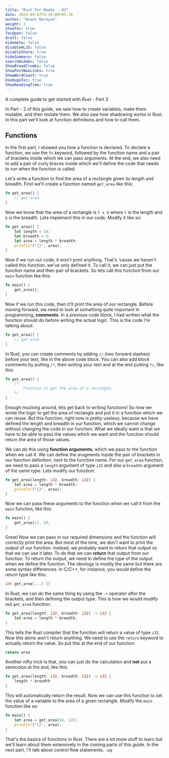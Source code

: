 ```yaml
---
title: "Rust For Noobs - 03"
date: 2023-09-07T4:30:00+05:30
author: "Anant Narayan"
weight: 3
showToc: true
TocOpen: false
draft: false
hidemeta: false
disableHLJS: false
disableShare: true
hideSummary: false
searchHidden: false
ShowBreadCrumbs: false
ShowPostNavLinks: true
ShowWordCount: true
UseHugoToc: true
ShowReadingTime: true
---
```


A complete guide to get started with Rust - Part 3

<!--more-->

In Part - 2 of this guide, we saw how to create variables, make them mutable, and then mutate them. We also saw how shadowing works in Rust. In this part we'll look at function definitions and how to call them.

## Functions
In the first part, I showed you how a function is declared. To declare a function, we use the `fn` keyword, followed by the function name and a pair of brackets inside which we can pass arguments. At the end, we also need to add a pair of curly braces inside which we'll define the code that needs to run when the function is called.

Let's write a function to find the area of a rectangle given its length and breadth. First we'll create a function named `get_area` like this:
```rust
fn get_area() {
    // get area
}
```

Now we know that the area of a rectangle is `l x b` where `l` is the length and `b` is the breadth. Lets implement this in our code. Modify it like so:
```rust
fn get_area() {
    let length = 14;
    let breadth = 6;
    let area = length * breadth;
    println!("{}", area);
}
```
Now if we run our code, it won't print anything. That's 'cause we haven't called this function, we've only defined it. To call it, we can just put the function name and then pair of brackets. So lets call this function from our `main` function like this:
```rust
fn main() {
    get_area();
}
```

Now if we run this code, then it'll print the area of our rectangle. Before moving forward, we need to look at something quite important in programming, **comments**. In a previous code block, I had written what the function should do before writing the actual logic. This is the code I'm talking about:
```rust
fn get_area() {
    // get area
}
```
In Rust, you can create comments by adding `//` (two forward slashes) before your text, like in the above code block. You can also add block comments by putting `/*`, then writing your text and at the end putting `*/`, like this:
```rust
fn get_area() {
    /* 
        Function to get the area of a rectangle.
    */
}
```

Enough mucking around, lets get back to writing functions! So now we wrote the logic to get the area of rectangle and put it in a function which we can reuse. But this function, right now is pretty useless, because we have defined the length and breadth in our function, which we cannot change without changing the code in our function. What we ideally want is that we have to be able to pass the values which we want and the function should return the area of those values.

We can do this using **function arguments**, which we pass to the function when we call it. We can define the arugments inside the pair of brackets in our function definition, next to the function name. For our `get_area` function, we need to pass a `length` argument of type `i32` and also a `breadth` argument of the same type. Lets modify our function:
```rust
fn get_area(length: i32, breadth: i32) {
    let area = length * breadth;
    println!("{}", area);
}
```
Now we can pass these arguments to the function when we call it from the `main` function, like this:
```rust
fn main() {
    get_area(12, 4);
}
```

Great! Now we can pass in our required dimensions and the function will correctly print the area. But most of the time, we don't want to print the output of our function. Instead, we probably want to return that output so that we can use it later. To do that we can ***return*** that output from our function. To return the output, we need to define the type of the output when we define the function. The ideology is mostly the same but there are some syntax differences. In C/C++, for instance, you would define the return type like this:
```c
int get_area(...) {}
```
In Rust, we can do the same thing by using the `->` operator after the brackets, and then defining the output type. This is how we would modify out `get_area` function:
```rust
fn get_area(length: i32, breadth: i32) -> i32 {
    let area = length * breadth;
}
```
This tells the Rust compiler that the function will return a value of type `i32`. Now this alone won't return anything. We need to use the `return` keyword to actually return the value. So put this at the end of our function:
```rust
return area
```
Another nifty trick is that, you can just do the calculation and **not** put a semicolon at the end, like this:
```rust
fn get_area(length: i32, breadth: i32) -> i32 {
    length * breadth
}
```
This will automatically return the result. Now we can use this function to set the value of a variable to the area of a given rectangle. Modify the `main` function like so:
```rust
fn main() {
    let area = get_area(24, 12);
    println!("{}", area);
}
```
That's the basics of functions in Rust. There are a lot more stuff to learn but we'll learn about them extensively in the coming parts of this guide. In the next part, I'll talk about control flow statements. `:wq`